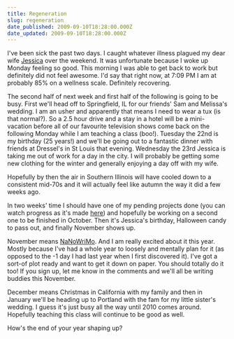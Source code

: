 ```yaml
---
title: Regeneration
slug: regeneration
date_published: 2009-09-10T18:28:00.000Z
date_updated: 2009-09-10T18:28:00.000Z
---
```


I've been sick the past two days. I caught whatever illness plagued my dear wife [Jessica](http://waysideviolet.com) over the weekend. It was unfortunate because I woke up Monday feeling so good. This morning I was able to get back to work but definitely did not feel awesome. I'd say that right now, at 7:09 PM I am at probably 85% on a wellness scale. Definitely recovering.

The second half of next week and first half of the following is going to be busy. First we'll head off to Springfield, IL for our friends' Sam and Melissa's wedding. I am an usher and apparently that means I need to wear a tux (is that normal?). So a 2.5 hour drive and a stay in a hotel will be a mini-vacation before all of our favourite television shows come back on the following Monday while I am teaching a class (boo!). Tuesday the 22nd is my birthday (25 years!) and we'll be going out to a fantastic dinner with friends at Dressel's in St Louis that evening. Wednesday the 23rd Jessica is taking me out of work for a day in the city. I will probably be getting some new clothing for the winter and generally enjoying a day off with my wife.

Hopefully by then the air in Southern Illinois will have cooled down to a consistent mid-70s and it will actually feel like autumn the way it did a few weeks ago.

In two weeks' time I should have one of my pending projects done (you can watch progress as it's made [here](http://joel.thegoodmanblog.com/exhibition)) and hopefully be working on a second one to be finished in October. Then it's Jessica's birthday, Halloween candy to pass out, and finally November shows up.

November means [NaNoWriMo](http://www.nanowrimo.org). And I am really excited about it this year. Mostly because I've had a whole year to loosely and mentally plan for it (as opposed to the -1 day I had last year when I first discovered it). I've got a sort-of plot ready and want to get it down on paper. You should totally do it too! If you sign up, let me know in the comments and we'll all be writing buddies this November.

December means Christmas in California with my family and then in January we'll be heading up to Portland with the fam for my little sister's wedding. I guess it's just busy all the way until 2010 comes around. Hopefully teaching this class will continue to be good as well.

How's the end of your year shaping up?
